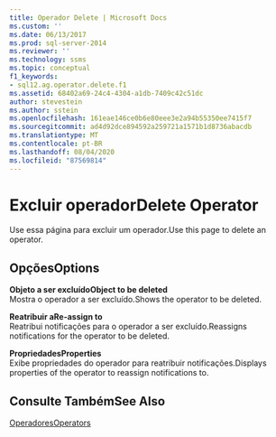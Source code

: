 ```yaml
---
title: Operador Delete | Microsoft Docs
ms.custom: ''
ms.date: 06/13/2017
ms.prod: sql-server-2014
ms.reviewer: ''
ms.technology: ssms
ms.topic: conceptual
f1_keywords:
- sql12.ag.operator.delete.f1
ms.assetid: 68402a69-24c4-4304-a1db-7409c42c51dc
author: stevestein
ms.author: sstein
ms.openlocfilehash: 161eae146ce0b6e80eee3e2a94b55350ee7415f7
ms.sourcegitcommit: ad4d92dce894592a259721a1571b1d8736abacdb
ms.translationtype: MT
ms.contentlocale: pt-BR
ms.lasthandoff: 08/04/2020
ms.locfileid: "87569814"
---
```

# <a name="delete-operator"></a><span data-ttu-id="e2ff1-102">Excluir operador</span><span class="sxs-lookup"><span data-stu-id="e2ff1-102">Delete Operator</span></span>
  <span data-ttu-id="e2ff1-103">Use essa página para excluir um operador.</span><span class="sxs-lookup"><span data-stu-id="e2ff1-103">Use this page to delete an operator.</span></span>  
  
## <a name="options"></a><span data-ttu-id="e2ff1-104">Opções</span><span class="sxs-lookup"><span data-stu-id="e2ff1-104">Options</span></span>  
 <span data-ttu-id="e2ff1-105">**Objeto a ser excluído**</span><span class="sxs-lookup"><span data-stu-id="e2ff1-105">**Object to be deleted**</span></span>  
 <span data-ttu-id="e2ff1-106">Mostra o operador a ser excluído.</span><span class="sxs-lookup"><span data-stu-id="e2ff1-106">Shows the operator to be deleted.</span></span>  
  
 <span data-ttu-id="e2ff1-107">**Reatribuir a**</span><span class="sxs-lookup"><span data-stu-id="e2ff1-107">**Re-assign to**</span></span>  
 <span data-ttu-id="e2ff1-108">Reatribui notificações para o operador a ser excluído.</span><span class="sxs-lookup"><span data-stu-id="e2ff1-108">Reassigns notifications for the operator to be deleted.</span></span>  
  
 <span data-ttu-id="e2ff1-109">**Propriedades**</span><span class="sxs-lookup"><span data-stu-id="e2ff1-109">**Properties**</span></span>  
 <span data-ttu-id="e2ff1-110">Exibe propriedades do operador para reatribuir notificações.</span><span class="sxs-lookup"><span data-stu-id="e2ff1-110">Displays properties of the operator to reassign notifications to.</span></span>  
  
## <a name="see-also"></a><span data-ttu-id="e2ff1-111">Consulte Também</span><span class="sxs-lookup"><span data-stu-id="e2ff1-111">See Also</span></span>  
 [<span data-ttu-id="e2ff1-112">Operadores</span><span class="sxs-lookup"><span data-stu-id="e2ff1-112">Operators</span></span>](operators.md)  
  
  
